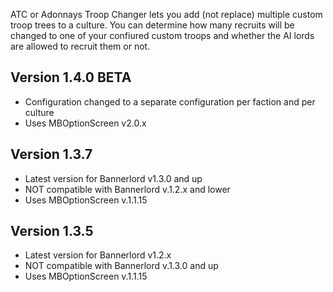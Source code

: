 ATC or Adonnays Troop Changer lets you add (not replace) multiple custom troop trees to a culture. You can determine 
how many recruits will be changed to one of your confiured custom troops and whether the AI lords are allowed to
recruit them or not.

Version 1.4.0 BETA
--------------------
- Configuration changed to a separate configuration per faction and per culture
- Uses MBOptionScreen v2.0.x

Version 1.3.7 
--------------------
- Latest version for Bannerlord v1.3.0 and up
- NOT compatible with Bannerlord v.1.2.x and lower
- Uses MBOptionScreen v.1.1.15

Version 1.3.5
--------------------
- Latest version for Bannerlord v1.2.x
- NOT compatible with Bannerlord v.1.3.0 and up
- Uses MBOptionScreen v.1.1.15	
